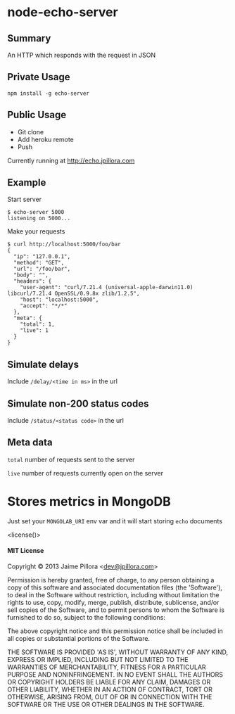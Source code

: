 # <name>node-echo-server</end>

## Summary

<description>An HTTP which responds with the request in JSON</end>

## Private Usage

```
npm install -g echo-server
```

## Public Usage

* Git clone
* Add heroku remote
* Push

Currently running at http://echo.jpillora.com

## Example

Start server
```
$ echo-server 5000
listening on 5000...
```

Make your requests
```
$ curl http://localhost:5000/foo/bar
{
  "ip": "127.0.0.1",
  "method": "GET",
  "url": "/foo/bar",
  "body": "",
  "headers": {
    "user-agent": "curl/7.21.4 (universal-apple-darwin11.0) libcurl/7.21.4 OpenSSL/0.9.8x zlib/1.2.5",
    "host": "localhost:5000",
    "accept": "*/*"
  },
  "meta": {
    "total": 1,
    "live": 1
  }
}
```

## Simulate delays

Include `/delay/<time in ms>` in the url

## Simulate non-200 status codes

Include `/status/<status code>` in the url

## Meta data

`total` number of requests sent to the server

`live` number of requests currently open on the server

# Stores metrics in MongoDB

Just set your `MONGOLAB_URI` env var and it will start storing `echo` documents

<license()>
#### MIT License

Copyright &copy; 2013 Jaime Pillora &lt;dev@jpillora.com&gt;

Permission is hereby granted, free of charge, to any person obtaining
a copy of this software and associated documentation files (the
'Software'), to deal in the Software without restriction, including
without limitation the rights to use, copy, modify, merge, publish,
distribute, sublicense, and/or sell copies of the Software, and to
permit persons to whom the Software is furnished to do so, subject to
the following conditions:

The above copyright notice and this permission notice shall be
included in all copies or substantial portions of the Software.

THE SOFTWARE IS PROVIDED 'AS IS', WITHOUT WARRANTY OF ANY KIND,
EXPRESS OR IMPLIED, INCLUDING BUT NOT LIMITED TO THE WARRANTIES OF
MERCHANTABILITY, FITNESS FOR A PARTICULAR PURPOSE AND NONINFRINGEMENT.
IN NO EVENT SHALL THE AUTHORS OR COPYRIGHT HOLDERS BE LIABLE FOR ANY
CLAIM, DAMAGES OR OTHER LIABILITY, WHETHER IN AN ACTION OF CONTRACT,
TORT OR OTHERWISE, ARISING FROM, OUT OF OR IN CONNECTION WITH THE
SOFTWARE OR THE USE OR OTHER DEALINGS IN THE SOFTWARE.
</end>
